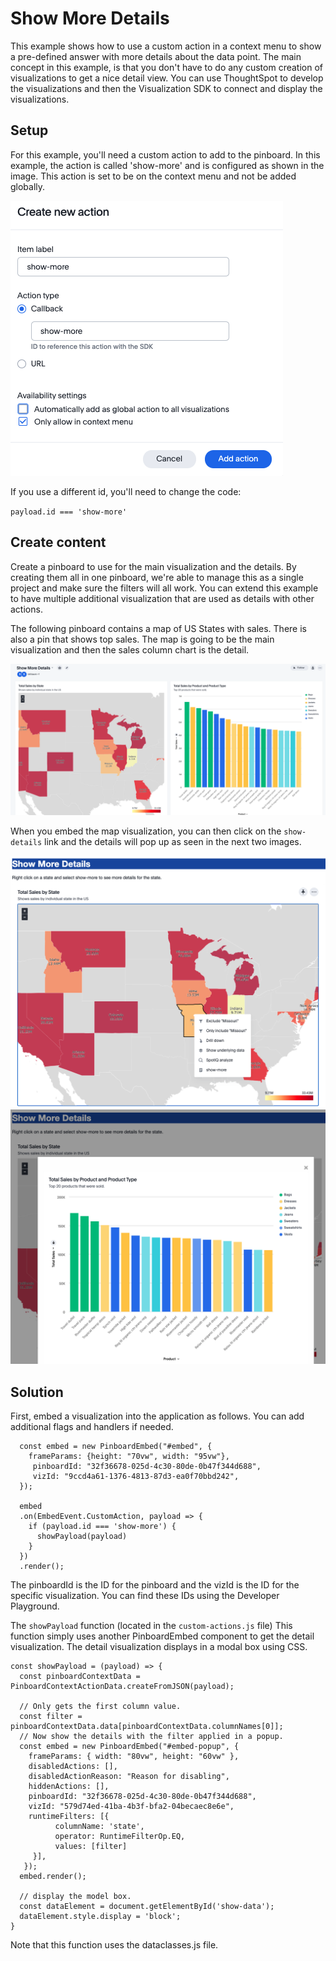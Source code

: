# Show More Details

This example shows how to use a custom action in a context menu to show a pre-defined answer with more details about the data point.  The main concept in this example, is that you don't have to do any custom creation of visualizations to get a nice detail view.  You can use ThoughtSpot to develop the visualizations and then the Visualization SDK to connect and display the visualizations. 

## Setup

For this example, you'll need a custom action to add to the pinboard.  In this example, the action is called 'show-more' and is configured as shown in the image.  This action is set to be on the context menu and not be added globally.

![Custom action configuration](ca_custom_action.png)

If you use a different id, you'll need to change the code:

`payload.id === 'show-more'`

## Create content

Create a pinboard to use for the main visualization and the details.  By creating them all in one pinboard, we're able to manage this as a single project and make sure the filters will all work.  You can extend this example to have multiple additional visualization that are used as details with other actions.

The following pinboard contains a map of US States with sales.  There is also a pin that shows top sales.  The map is going to be the main visualization and then the sales column chart is the detail.

![Map of sales](ca_pinboard.png)

When you embed the map visualization, you can then click on the `show-details` link and the details will pop up as seen in the next two images.

![Map with context link](ca_selection.png)
![Pop-up of details](ca_popup.png)

## Solution

First, embed a visualization into the application as follows.  You can add additional flags and handlers if needed.

~~~
  const embed = new PinboardEmbed("#embed", {
    frameParams: {height: "70vw", width: "95vw"},
     pinboardId: "32f36678-025d-4c30-80de-0b47f344d688",
     vizId: "9ccd4a61-1376-4813-87d3-ea0f70bbd242",
  });

  embed
  .on(EmbedEvent.CustomAction, payload => {
    if (payload.id === 'show-more') {
      showPayload(payload)
    }
  })
  .render();
~~~

The pinboardId is the ID for the pinboard and the vizId is the ID for the specific visualization.  You can find these IDs using the Developer Playground.

The `showPayload` function (located in the `custom-actions.js` file) This function simply uses another PinboardEmbed component to get the detail visualization.  The detail visualization displays in a modal box using CSS.  

~~~
const showPayload = (payload) => {
  const pinboardContextData = PinboardContextActionData.createFromJSON(payload);

  // Only gets the first column value.
  const filter = pinboardContextData.data[pinboardContextData.columnNames[0]];
  // Now show the details with the filter applied in a popup.
  const embed = new PinboardEmbed("#embed-popup", {
    frameParams: { width: "80vw", height: "60vw" },
    disabledActions: [],
    disabledActionReason: "Reason for disabling",
    hiddenActions: [],
    pinboardId: "32f36678-025d-4c30-80de-0b47f344d688",
    vizId: "579d74ed-41ba-4b3f-bfa2-04becaec8e6e",
    runtimeFilters: [{
          columnName: 'state',
          operator: RuntimeFilterOp.EQ,
          values: [filter]
     }],
   });
  embed.render();

  // display the model box.
  const dataElement = document.getElementById('show-data');
  dataElement.style.display = 'block';
}
~~~

Note that this function uses the dataclasses.js file.
